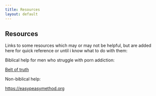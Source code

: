 ```yaml
---
title: Resources
layout: default
---
```


## Resources

Links to some resources which may or may not be helpful, but are added here for quick reference or until i know what to do with them:

Biblical help for men who struggle with porn addiction: 

[Belt of truth](https://www.beltoftruth.com/pluckeye-filter/)

Non-biblical help:

https://easypeasymethod.org


